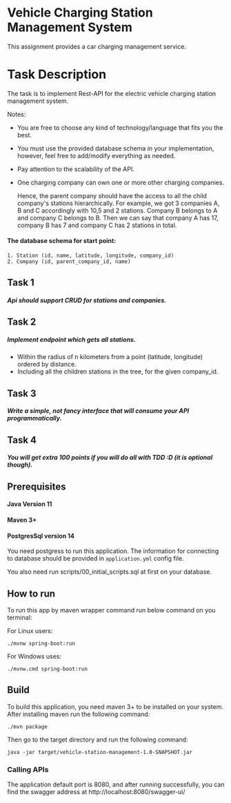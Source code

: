# Vehicle Charging Station Management System

This assignment provides a car charging management service.

# Task Description

The task is to implement Rest-API for the electric vehicle charging station management system.

Notes:

* You are free to choose any kind of technology/language that fits you the best.
* You must use the provided database schema in your implementation, however, feel free to add/modify everything as
  needed.
* Pay attention to the scalability of the API.
* One charging company can own one or more other charging companies.

  Hence, the parent company should have the access to all the child company's stations hierarchically. For example, we
  got 3 companies A, B and C accordingly with 10,5 and 2 stations. Company B belongs to A and company C belongs to B.
  Then we can say that company A has 17, company B has 7 and company C has 2 stations in total.

#### The database schema for start point:

    1. Station (id, name, latitude, longitude, company_id)
    2. Company (id, parent_company_id, name)

## Task 1

##### Api should support CRUD for stations and companies.

## Task 2

##### Implement endpoint which gets all stations.

* Within the radius of n kilometers from a point (latitude, longitude) ordered by distance.
* Including all the children stations in the tree, for the given company_id.

## Task 3

##### Write a simple, not fancy interface that will consume your API programmatically.

## Task 4

##### You will get extra 100 points if you will do all with TDD :D (it is optional though).

## Prerequisites

#### Java Version 11

#### Maven 3+

#### PostgresSql version 14

You need postgress to run this application. The information for connecting to database should be provided
in `application.yml` config file.

You also need run scripts/00_initial_scripts.sql at first on your database.

## How to run

To run this app by maven wrapper command run below command on you terminal:
<p></p>
For Linux users: 

```shell
./mvnw spring-boot:run
```

For Windows uses:

```shell
./mvnw.cmd spring-boot:run
```

## Build

To build this application, you need maven 3+ to be installed on your system. After installing maven run the following
command:

```shell
./mvn package
```

Then go to the target directory and run the following command:

```shell
java -jar target/vehicle-station-management-1.0-SNAPSHOT.jar

```

### Calling APIs

The application default port is 8080, and after running successfully, you can find the swagger address at
http://localhost:8080/swagger-ui/

